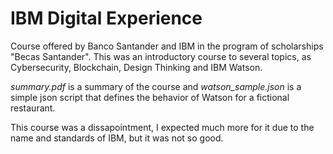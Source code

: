 # IBM Digital Experience

Course offered by Banco Santander and IBM in the program of scholarships "Becas Santander". This was an introductory course to several topics, as Cybersecurity, Blockchain, Design Thinking and IBM Watson.

*summary.pdf* is a summary of the course and *watson_sample.json* is a simple json script that defines the behavior of Watson for a fictional restaurant.

This course was a dissapointment, I expected much more for it due to the name and standards of IBM, but it was not so good.
